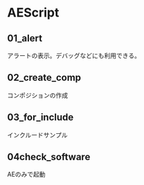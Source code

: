 # AEScript

## 01_alert
アラートの表示。デバッグなどにも利用できる。

## 02_create_comp
コンポジションの作成

## 03_for_include
インクルードサンプル

## 04check_software
AEのみで起動
